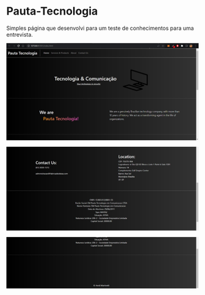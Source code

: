 # Pauta-Tecnologia
Simples página que desenvolvi para um teste de conhecimentos para uma entrevista.

![](screenshots/empauta1.jpg)

![](screenshots/empauta-2.jpg)

![](screenshots/empauta-3.jpg)
